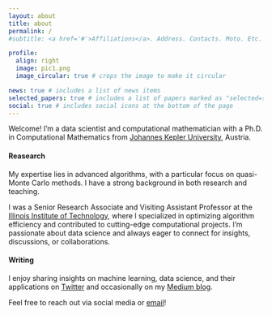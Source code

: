 ```yaml
---
layout: about
title: about
permalink: /
#subtitle: <a href='#'>Affiliations</a>. Address. Contacts. Moto. Etc.

profile:
  align: right
  image: pic1.png
  image_circular: true # crops the image to make it circular

news: true # includes a list of news items
selected_papers: true # includes a list of papers marked as "selected={true}"
social: true # includes social icons at the bottom of the page
---
```


Welcome! I’m a data scientist and computational mathematician with a Ph.D. in Computational Mathematics from [Johannes Kepler University](https://www.jku.at), Austria. 

#### Reasearch
My expertise lies in advanced algorithms, with a particular focus on quasi-Monte Carlo methods. I have a strong background in both research and teaching.

I was a Senior Research Associate and Visiting Assistant Professor at the [Illinois Institute of Technology](https://www.iit.edu), where I specialized in optimizing algorithm efficiency and contributed to cutting-edge computational projects. I’m passionate about data science and always eager to connect for insights, discussions, or collaborations.

#### Writing
I enjoy sharing insights on machine learning, data science, and their applications on [Twitter](https://x.com/kachi_ann) and occasionally on my [Medium blog](https://medium.com/@kachiann).

Feel free to reach out via social media or [email](mailto:kachiann12@gmail.com)!

